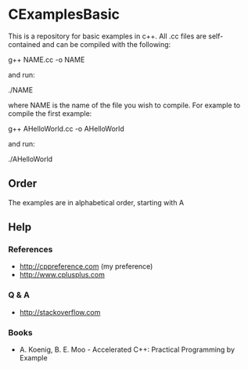 # CExamplesBasic

This is a repository for basic examples in c++.  All .cc files are self-contained and can be compiled with the following:

   g++ NAME.cc -o NAME

and run:

   ./NAME

where NAME is the name of the file you wish to compile.  For example to compile the first example:

   g++ AHelloWorld.cc -o AHelloWorld

and run:

   ./AHelloWorld



## Order

The examples are in alphabetical order, starting with A

## Help

### References

* http://cppreference.com (my preference)
* http://www.cplusplus.com

### Q & A

* http://stackoverflow.com

### Books

* A. Koenig, B. E. Moo - Accelerated C++: Practical Programming by Example


